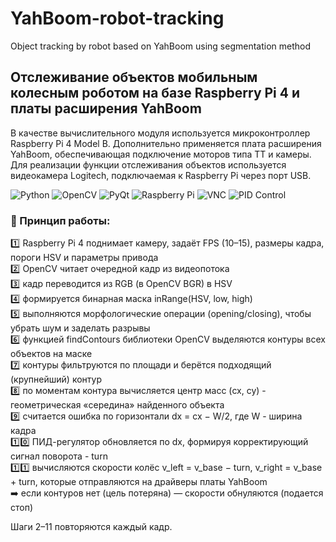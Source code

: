 # YahBoom-robot-tracking
Object tracking by robot based on YahBoom using segmentation method

## Отслеживание объектов мобильным колесным роботом на базе Raspberry Pi 4 и платы расширения YahBoom

В качестве вычислительного модуля используется микроконтроллер Raspberry Pi 4 Model B. Дополнительно применяется плата расширения YahBoom, обеспечивающая подключение моторов типа TT и камеры. Для реализации функции отслеживания объектов используется видеокамера Logitech, подключаемая к Raspberry Pi через порт USB.

![Python](https://img.shields.io/badge/Python-3776AB?style=for-the-badge&logo=python&logoColor=white)  ![OpenCV](https://img.shields.io/badge/OpenCV-5C3EE8?style=for-the-badge&logo=opencv&logoColor=white)  ![PyQt](https://img.shields.io/badge/PyQt-41CD52?style=for-the-badge&logo=qt&logoColor=white)  ![Raspberry Pi](https://img.shields.io/badge/Raspberry%20Pi-A22846?style=for-the-badge&logo=raspberrypi&logoColor=white)  ![VNC](https://img.shields.io/badge/VNC-2C3E50?style=for-the-badge&logo=realvnc&logoColor=white)  ![PID Control](https://img.shields.io/badge/PID--Controller-FF6F00?style=for-the-badge&logo=mathworks&logoColor=white)  

### 🚀 Принцип работы:
:one: Raspberry Pi 4 поднимает камеру, задаёт FPS (10–15), размеры кадра, пороги HSV и параметры привода    
:two: OpenCV читает очередной кадр из видеопотока    
:three: кадр переводится из RGB (в OpenCV BGR) в HSV    
:four: формируется бинарная маска inRange(HSV, low, high)    
:five: выполняются морфологические операции (opening/closing), чтобы убрать шум и заделать разрывы    
:six: функцией findContours библиотеки OpenCV выделяются контуры всех объектов на маске    
:seven: контуры фильтруются по площади и берётся подходящий (крупнейший) контур    
:eight: по моментам контура вычисляется центр масс (cx, cy) - геометрическая «середина» найденного объекта    
:nine: считается ошибка по горизонтали dx = cx − W/2, где W - ширина кадра    
:one::zero: ПИД-регулятор обновляется по dx, формируя корректирующий сигнал поворота - turn    
:one::one: вычисляются скорости колёс v_left = v_base − turn, v_right = v_base + turn, которые отправляются на драйверы платы YahBoom    
:arrow_right: если контуров нет (цель потеряна) — скорости обнуляются (подается стоп)

Шаги 2–11 повторяются каждый кадр.
